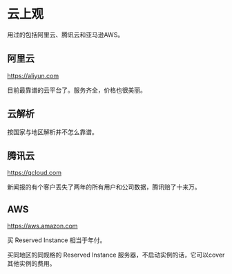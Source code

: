 # 云上观

用过的包括阿里云、腾讯云和亚马逊AWS。

## 阿里云

https://aliyun.com

目前最靠谱的云平台了。服务齐全，价格也很美丽。

## 云解析

按国家与地区解析并不怎么靠谱。

## 腾讯云

https://qcloud.com

新闻报的有个客户丢失了两年的所有用户和公司数据，腾讯赔了十来万。

## AWS

https://aws.amazon.com

买 Reserved Instance 相当于年付。

买同地区的同规格的 Reserved Instance 服务器，不启动实例的话，它可以cover其他实例的费用。
